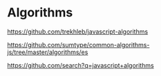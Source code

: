 # Algorithms

<https://github.com/trekhleb/javascript-algorithms>

<https://github.com/sumtype/common-algorithms-js/tree/master/algorithms/es>

<https://github.com/search?q=javascript+algorithms>
